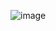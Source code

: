 ![image](https://github.com/GrazielleNascimento/pda-revisao/assets/90863111/a59341a2-ec84-486a-b61b-b35bd87f80ea)
